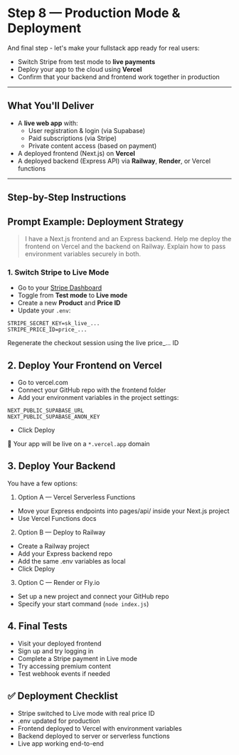 # Step 8 — Production Mode & Deployment

And final step - let's make your fullstack app ready for real users:
- Switch Stripe from test mode to **live payments**
- Deploy your app to the cloud using **Vercel**
- Confirm that your backend and frontend work together in production

---

## What You'll Deliver

- A **live web app** with:
    - User registration & login (via Supabase)
    - Paid subscriptions (via Stripe)
    - Private content access (based on payment)
- A deployed frontend (Next.js) on **Vercel**
- A deployed backend (Express API) via **Railway**, **Render**, or Vercel functions

---

## Step-by-Step Instructions

## Prompt Example: Deployment Strategy
>I have a Next.js frontend and an Express backend.
Help me deploy the frontend on Vercel and the backend on Railway.
Explain how to pass environment variables securely in both.

### 1. Switch Stripe to Live Mode

- Go to your [Stripe Dashboard](https://dashboard.stripe.com/)
- Toggle from **Test mode** to **Live mode**
- Create a new **Product** and **Price ID**
- Update your `.env`:

```env
STRIPE_SECRET_KEY=sk_live_...
STRIPE_PRICE_ID=price_...
```

Regenerate the checkout session using the live price_... ID

## 2. Deploy Your Frontend on Vercel
- Go to vercel.com
- Connect your GitHub repo with the frontend folder
- Add your environment variables in the project settings:
```
NEXT_PUBLIC_SUPABASE_URL
NEXT_PUBLIC_SUPABASE_ANON_KEY
```
- Click Deploy

🔗 Your app will be live on a `*.vercel.app` domain

## 3. Deploy Your Backend
You have a few options:

1. Option A — Vercel Serverless Functions
- Move your Express endpoints into pages/api/ inside your Next.js project
- Use Vercel Functions docs

2. Option B — Deploy to Railway
- Create a Railway project
- Add your Express backend repo
- Add the same .env variables as local
- Click Deploy

3. Option C — Render or Fly.io
- Set up a new project and connect your GitHub repo
- Specify your start command (`node index.js`)

## 4. Final Tests
- Visit your deployed frontend
- Sign up and try logging in
- Complete a Stripe payment in Live mode
- Try accessing premium content
- Test webhook events if needed

## ✅ Deployment Checklist
- Stripe switched to Live mode with real price ID
- .env updated for production
- Frontend deployed to Vercel with environment variables
- Backend deployed to server or serverless functions
- Live app working end-to-end
